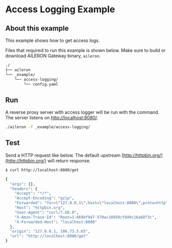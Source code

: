 # Access Logging Example

## About this example

This example shows how to get access logs.

Files that required to run this example is shown below.
Make sure to build or download AILERON Gateway binary, `aileron`.

```txt
./
├── aileron
└── _example/
    └── access-logging/
        └── config.yaml
```

## Run

A reverse proxy server with access logger will be run with the command.
The server listens on [http://localhost:8080/](http://localhost:8080/).

```bash
./aileron -f _example/access-logging/
```

## Test

Send a HTTP request like below.
The default upstream [http://httpbin.org/](http://httpbin.org/) will return response.

```bash
$ curl http://localhost:8080/get

{
  "args": {},
  "headers": {
    "Accept": "*/*",
    "Accept-Encoding": "gzip",
    "Forwarded": "for=\"127.0.0.1\";host=\"localhost:8080\";proto=http",
    "Host": "httpbin.org",
    "User-Agent": "curl/7.68.0",
    "X-Amzn-Trace-Id": "Root=1-669bf9d7-570ac10959cfd49c16a68f3c",
    "X-Forwarded-Host": "localhost:8080"
  },
  "origin": "127.0.0.1, 106.73.5.65",
  "url": "http://localhost:8080/get"
}
```
